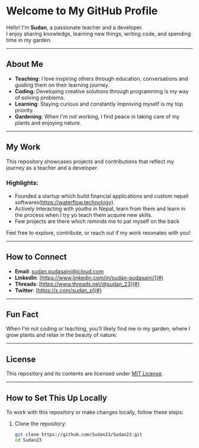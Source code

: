 # Welcome to My GitHub Profile

Hello! I'm **Sudan**, a passionate teacher and a developer.  
I enjoy sharing knowledge, learning new things, writing code, and spending time in my garden.  

---

## About Me

- **Teaching**: I love inspiring others through education, conversations and guiding them on their learning journey.
- **Coding**: Developing creative solutions through programming is my way of solving problems.
- **Learning**: Staying curious and constantly improving myself is my top priority.
- **Gardening**: When I'm not working, I find peace in taking care of my plants and enjoying nature.

---

## My Work

This repository showcases projects and contributions that reflect my journey as a teacher and a developer. 

### Highlights:
- Founded a startup which build financial applications and custom nepali softwares(https://waterflow.technology).
- Actively interacting with youths in Nepal, learn from them and learn in the process when I try yo teach them acquire new skills.
- Few projects are there which reminds me to pat myself on the back 

Feel free to explore, contribute, or reach out if my work resonates with you!

---

## How to Connect

- **Email**: [sudan.pudasaini@icloud.com](#)  
- **LinkedIn**: [https://www.linkedin.com/in/sudan-pudasaini/](#)  
- **Threads**: [https://www.threads.net/@sudan_23](#)
- **Twitter**: [https://x.com/sudan_p](#)  

---

## Fun Fact

When I'm not coding or teaching, you’ll likely find me in my garden, where I grow plants and relax in the beauty of nature.

---

## License

This repository and its contents are licensed under [MIT License](LICENSE).

---

## How to Set This Up Locally

To work with this repository or make changes locally, follow these steps:

1. Clone the repository:
   ```bash
   git clone https://github.com/Sudan23/Sudan23.git
   cd Sudan23

